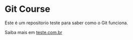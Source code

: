 # Git Course

Este é um repositorio teste para saber como o Git funciona.

Saiba mais em [teste.com.br](http://google.com.br)
